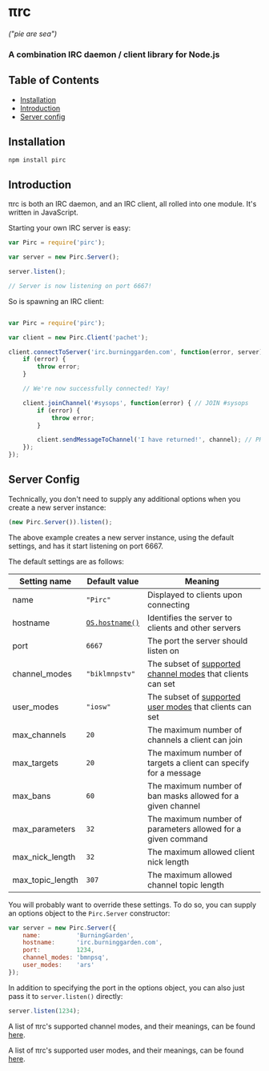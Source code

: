 # πrc
*("pie are sea")*

### A combination IRC daemon / client library for Node.js

## Table of Contents

- [Installation](#installation)
- [Introduction](#introduction)
- [Server config](#server-config)

## Installation

`npm install pirc`

## Introduction

πrc is both an IRC daemon, and an IRC client, all rolled into one module.
It's written in JavaScript.

Starting your own IRC server is easy:

`````js
var Pirc = require('pirc');

var server = new Pirc.Server();

server.listen();

// Server is now listening on port 6667!

`````

So is spawning an IRC client:

`````js

var Pirc = require('pirc');

var client = new Pirc.Client('pachet');

client.connectToServer('irc.burninggarden.com', function(error, server) {
	if (error) {
		throw error;
	}

	// We're now successfully connected! Yay!

	client.joinChannel('#sysops', function(error) { // JOIN #sysops
		if (error) {
			throw error;
		}

		client.sendMessageToChannel('I have returned!', channel); // PRIVMSG #sysops :I have returned!
	});
});

`````


## Server Config

Technically, you don't need to supply any additional options when you create a new server instance:

`````js
(new Pirc.Server()).listen();
`````

The above example creates a new server instance, using the default settings, and has it start listening on port 6667.

The default settings are as follows:

|Setting name                |Default value   |Meaning                                                                             |
|----------------------------|----------------|------------------------------------------------------------------------------------|
|name                        |`"Pirc"`        |Displayed to clients upon connecting                                                |
|hostname                    |[`OS.hostname()`](foo) |Identifies the server to clients and other servers                                  |
|port                        |`6667`          |The port the server should listen on                                                |
|channel_modes               |`"biklmnpstv"`  |The subset of [supported channel modes](./docs/channel-modes) that clients can set  |
|user_modes                  |`"iosw"`        |The subset of [supported user modes](./docs/user-modes) that clients can set        |
|max_channels                |`20`            |The maximum number of channels a client can join                                    |
|max_targets                 |`20`            |The maximum number of targets a client can specify for a message                    |
|max_bans                    |`60`            |The maximum number of ban masks allowed for a given channel                         |
|max_parameters              |`32`            |The maximum number of parameters allowed for a given command                        |
|max_nick_length             |`32`            |The maximum allowed client nick length                                              |
|max_topic_length            |`307`           |The maximum allowed channel topic length                                            |


You will probably want to override these settings. To do so, you can supply an options object to the `Pirc.Server` constructor:
`````js
var server = new Pirc.Server({
	name:          'BurningGarden',
	hostname:      'irc.burninggarden.com',
	port:          1234,
	channel_modes: 'bmnpsq',
	user_modes:    'ars'
});
`````

In addition to specifying the port in the options object, you can also just pass it to `server.listen()` directly:
`````js
server.listen(1234);
`````

A list of πrc's supported channel modes, and their meanings, can be found [here](./docs/channel-modes).

A list of πrc's supported user modes, and their meanings, can be found [here](./docs/user-modes).


